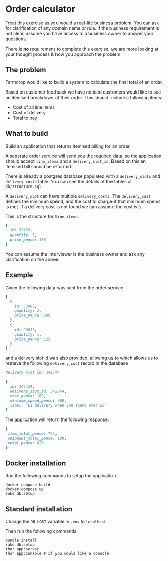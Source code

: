 # Order calculator

Treat this exercise as you would a real-life business problem. You can ask for clarification of any domain name or rule. If the business requirement is not clear, assume you have access to a business owner to answer your questions.

There is **no** requirement to complete this exercise, we are more looking at your thought process & how you approach the problem.

## The problem

Farmdrop would like to build a system to calculate the final total of an order.

Based on customer feedback we have noticed customers would like to see an itemised breakdown of their order. This
should include a following items: 

* Cost of all line items
* Cost of delivery
* Total to pay

## What to build

Build an application that returns itemised billing for an order.

A seperate order service will send you the required data, so the application should accept `line_items` and a `delivery_slot_id`. Based on this an itemised bill should be returned.

There is already a postgres database populated with a `delivery_slots` and `delivery_costs` table. You can see the details of the tables at `db/structure.sql` 

A `delivery_slot` can have multiple `delivery_costs`. The `delivery_cost` defines the minimum spend, and the cost to charge if that minimum spend is met. If a delivery cost is not found we can assume
the cost is `0`.

This is the structure for `line_items`:

```ruby
{
  id: 32433,
  quantity: 1,
  price_pence: 150
}
```

You can assume the interviewer is the business owner and ask any clarification on the above.

## Example

Given the following data was sent from the order service:

```ruby
[
  {
    id: 53888,
    quantity: 2,
    price_pence: 299
  },
  {
    id: 99633,
    quantity: 1,
    price_pence: 125
  }
]
```

and a delivery slot id was also provided, allowing us to which allows us to retrieve the following `delivery_cost` record in the database

```ruby
delivery_slot_id: 342344

{
  id: 343424,
  delivery_slot_id: 342344,
  cost_pence: 100,
  minimum_spend_pence: 500,
  label: "£1 delivery when you spend over £5"
}
```

The application will return the following response: 

```ruby
{
 item_total_pence: 723,
 shipment_total_pence: 100,
 total_pence: 823
}
```

## Docker installation

Run the following commands to setup the application.

```
docker-compose build
docker-compose up
rake db:setup
```

## Standard installation

Change the `DB_HOST` variable in `.env` to `localhost`

Then run the following commands

```
bundle install
rake db:setup
thor app:server
thor app:console # if you would like a console
```
